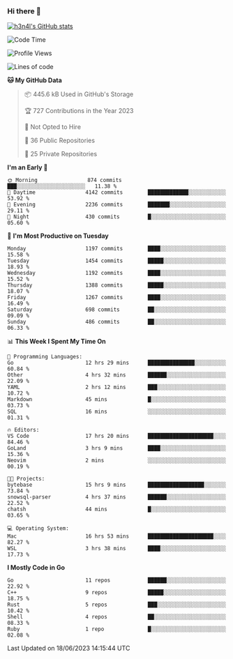 ### Hi there 👋

[![h3n4l's GitHub stats](https://github-readme-stats.vercel.app/api?username=h3n4l&count_private=true&show_icons=true&theme=radical)](https://github.com/h3n4l/github-readme-stats)

<!--START_SECTION:waka-->
![Code Time](http://img.shields.io/badge/Code%20Time-1%2C324%20hrs%2039%20mins-blue)

![Profile Views](http://img.shields.io/badge/Profile%20Views-0-blue)

![Lines of code](https://img.shields.io/badge/From%20Hello%20World%20I%27ve%20Written-3.3%20million%20lines%20of%20code-blue)

**🐱 My GitHub Data** 

> 📦 445.6 kB Used in GitHub's Storage 
 > 
> 🏆 727 Contributions in the Year 2023
 > 
> 🚫 Not Opted to Hire
 > 
> 📜 36 Public Repositories 
 > 
> 🔑 25 Private Repositories 
 > 
**I'm an Early 🐤** 

```text
🌞 Morning                874 commits         ███░░░░░░░░░░░░░░░░░░░░░░   11.38 % 
🌆 Daytime                4142 commits        █████████████░░░░░░░░░░░░   53.92 % 
🌃 Evening                2236 commits        ███████░░░░░░░░░░░░░░░░░░   29.11 % 
🌙 Night                  430 commits         █░░░░░░░░░░░░░░░░░░░░░░░░   05.60 % 
```
📅 **I'm Most Productive on Tuesday** 

```text
Monday                   1197 commits        ████░░░░░░░░░░░░░░░░░░░░░   15.58 % 
Tuesday                  1454 commits        █████░░░░░░░░░░░░░░░░░░░░   18.93 % 
Wednesday                1192 commits        ████░░░░░░░░░░░░░░░░░░░░░   15.52 % 
Thursday                 1388 commits        █████░░░░░░░░░░░░░░░░░░░░   18.07 % 
Friday                   1267 commits        ████░░░░░░░░░░░░░░░░░░░░░   16.49 % 
Saturday                 698 commits         ██░░░░░░░░░░░░░░░░░░░░░░░   09.09 % 
Sunday                   486 commits         ██░░░░░░░░░░░░░░░░░░░░░░░   06.33 % 
```


📊 **This Week I Spent My Time On** 

```text
💬 Programming Languages: 
Go                       12 hrs 29 mins      ███████████████░░░░░░░░░░   60.84 % 
Other                    4 hrs 32 mins       ██████░░░░░░░░░░░░░░░░░░░   22.09 % 
YAML                     2 hrs 12 mins       ███░░░░░░░░░░░░░░░░░░░░░░   10.72 % 
Markdown                 45 mins             █░░░░░░░░░░░░░░░░░░░░░░░░   03.73 % 
SQL                      16 mins             ░░░░░░░░░░░░░░░░░░░░░░░░░   01.31 % 

🔥 Editors: 
VS Code                  17 hrs 20 mins      █████████████████████░░░░   84.46 % 
GoLand                   3 hrs 9 mins        ████░░░░░░░░░░░░░░░░░░░░░   15.36 % 
Neovim                   2 mins              ░░░░░░░░░░░░░░░░░░░░░░░░░   00.19 % 

🐱‍💻 Projects: 
bytebase                 15 hrs 9 mins       ██████████████████░░░░░░░   73.84 % 
snowsql-parser           4 hrs 37 mins       ██████░░░░░░░░░░░░░░░░░░░   22.52 % 
chatsh                   44 mins             █░░░░░░░░░░░░░░░░░░░░░░░░   03.65 % 

💻 Operating System: 
Mac                      16 hrs 53 mins      █████████████████████░░░░   82.27 % 
WSL                      3 hrs 38 mins       ████░░░░░░░░░░░░░░░░░░░░░   17.73 % 
```

**I Mostly Code in Go** 

```text
Go                       11 repos            ██████░░░░░░░░░░░░░░░░░░░   22.92 % 
C++                      9 repos             █████░░░░░░░░░░░░░░░░░░░░   18.75 % 
Rust                     5 repos             ███░░░░░░░░░░░░░░░░░░░░░░   10.42 % 
Shell                    4 repos             ██░░░░░░░░░░░░░░░░░░░░░░░   08.33 % 
Ruby                     1 repo              █░░░░░░░░░░░░░░░░░░░░░░░░   02.08 % 
```




 Last Updated on 18/06/2023 14:15:44 UTC
<!--END_SECTION:waka-->

